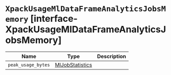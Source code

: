 # `XpackUsageMlDataFrameAnalyticsJobsMemory` [interface-XpackUsageMlDataFrameAnalyticsJobsMemory]

| Name | Type | Description |
| - | - | - |
| `peak_usage_bytes` | [MlJobStatistics](./MlJobStatistics.md) | &nbsp; |
